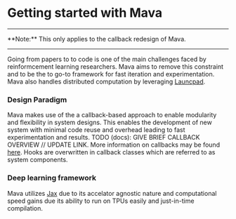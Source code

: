 # Getting started with Mava

<hr>
**Note:** This only applies to the callback redesign of Mava.
<hr>

Going from papers to to code is one of the main challenges faced by reinformcement learning researchers. Mava aims to remove this constraint and to be the to go-to framework for fast iteration and experimentation. Mava also handles distributed computation by leveraging [Launcpad](https://github.com/deepmind/launchpad).

### Design Paradigm

Mava makes use of the a callback-based approach to enable modularity and flexibility in system designs. This enables the development of new system with minimal code reuse and overhead leading to fast experimentation and results. TODO (docs): GIVE BRIEF CALLBACK OVERVIEW // UPDATE LINK. More information on callbacks may be found [here](https://google.com). Hooks are overwritten in callback classes which are referred to as system components.

### Deep learning framework

Mava utilizes [Jax](https://github.com/google/jax) due to its accelator agnostic nature and computational speed gains due its ability to run on TPUs easily and just-in-time compilation.
